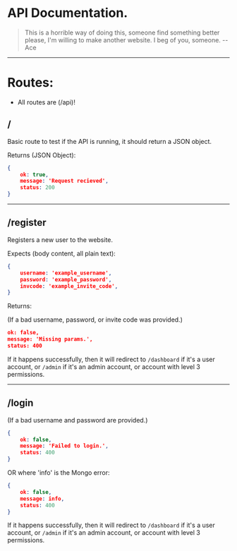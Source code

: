 # API Documentation.

> This is a horrible way of doing this, someone find something better please, I'm willing to make another website. I beg of you, someone.
> -- Ace

***


# Routes:

- All routes are (/api)!



## /

Basic route to test if the API is running, it should return a JSON object.

Returns (JSON Object):

```json
{
    ok: true,
    message: 'Request recieved',
    status: 200
}
```

***


## /register

Registers a new user to the website.

Expects (body content, all plain text):

```json
{
    username: 'example_username',
    password: 'example_password',
    invcode: 'example_invite_code',
}
```

Returns:

(If a bad username, password, or invite code was provided.)

```json
ok: false, 
message: 'Missing params.', 
status: 400
```

If it happens successfully, then it will redirect to `/dashboard` if it's a user account, or `/admin` if it's an admin account, or account with level 3 permissions.

***


## /login

(If a bad username and password are provided.)
```json
{
    ok: false, 
    message: 'Failed to login.', 
    status: 400
}
```

OR where 'info' is the Mongo error:

```json
{
    ok: false, 
    message: info, 
    status: 400
}
```

If it happens successfully, then it will redirect to `/dashboard` if it's a user account, or `/admin` if it's an admin account, or account with level 3 permissions.